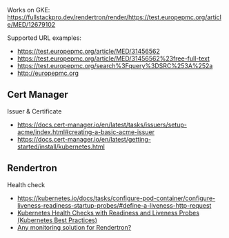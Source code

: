 Works on GKE: https://fullstackpro.dev/rendertron/render/https://test.europepmc.org/article/MED/12679102

Supported URL examples:

- https://test.europepmc.org/article/MED/31456562
- https://test.europepmc.org/article/MED/31456562%23free-full-text
- https://test.europepmc.org/search%3Fquery%3DSRC%253A%252a
- http://europepmc.org

## Cert Manager

Issuer & Certificate

- https://docs.cert-manager.io/en/latest/tasks/issuers/setup-acme/index.html#creating-a-basic-acme-issuer
- https://docs.cert-manager.io/en/latest/getting-started/install/kubernetes.html

## Rendertron

Health check

- https://kubernetes.io/docs/tasks/configure-pod-container/configure-liveness-readiness-startup-probes/#define-a-liveness-http-request
- [Kubernetes Health Checks with Readiness and Liveness Probes (Kubernetes Best Practices)](https://www.youtube.com/watch?v=mxEvAPQRwhw)
- [Any monitoring solution for Rendertron?](https://superuser.com/questions/1506990/any-monitoring-solution-for-rendertron)
